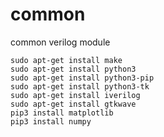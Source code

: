 # common
common verilog module 

```
sudo apt-get install make
sudo apt-get install python3
sudo apt-get install python3-pip
sudo apt-get install python3-tk
sudo apt-get install iverilog
sudo apt-get install gtkwave
pip3 install matplotlib
pip3 install numpy
```
